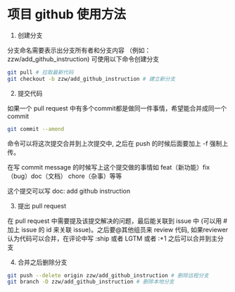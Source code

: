 # 项目 github 使用方法

1. 创建分支

分支命名需要表示出分支所有者和分支内容 （例如： zzw/add_github_instruction) 可使用以下命令创建分支

```bash
git pull # 拉取最新代码
git checkout -b zzw/add_github_instruction # 建立新分支
```

2. 提交代码

如果一个 pull request 中有多个commit都是做同一件事情，希望能合并成同一个 commit

```bash
git commit --amend
```

命令可以将这次提交合并到上次提交中, 之后在 push 的时候后面要加上 -f 强制上传。

在写 commit message 的时候写上这个提交做的事情如 feat（新功能）fix（bug）doc（文档） chore（杂事）等等

这个提交可以写 doc: add github instruction

3. 提出 pull request 

在 pull request 中需要提及该提交解决的问题，最后能关联到 issue 中 (可以用 # 加上 issue 的 id 来关联 issue)。之后要@其他组员来 review 代码, 如果reviewer认为代码可以合并，在评论中写 :ship 或者 LGTM 或者 :+1 之后可以合并到主分支

4. 合并之后删除分支

```bash
git push --delete origin zzw/add_github_instruction # 删除远程分支
git branch -D zzw/add_github_instruction # 删除本地分支
```

